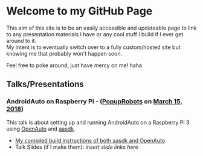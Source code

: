 # Welcome to my GitHub Page

This aim of this site is to be an easily accessible and updateable page to link to any presentation materials I have or any cool stuff I build if I ever get around to it.  
My intent is to eventually switch over to a fully custom/hosted site but knowing me that probably won't happen soon. 

Feel free to poke around, just have mercy on me! haha

## Talks/Presentations

### AndroidAuto on Raspberry Pi - ([PopupRobots](http://www.norfolkjs.org/) on [March 15, 2018](https://www.meetup.com/NorfolkJS/events/246940328/))
This talk is about setting up and running AndroidAuto on a Raspberry Pi 3 using [OpenAuto](https://github.com/f1xpl/openauto) and [aasdk](https://github.com/f1xpl/aasdk).

- [My compiled build instructions of both aasdk and OpenAuto](austingalyon.github.io/androidauto-wpi/instructions)
- Talk Slides (if I make them): *insert slide links here*
